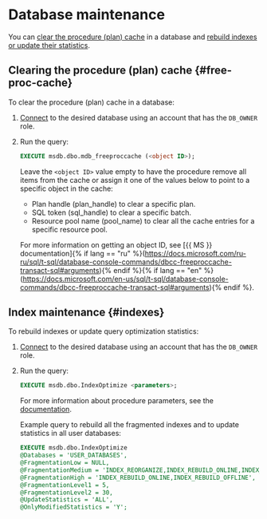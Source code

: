 # Database maintenance

You can [clear the procedure (plan) cache](#free-proc-cache) in a database and [rebuild indexes or update their statistics](#indexes).

## Clearing the procedure (plan) cache {#free-proc-cache}

To clear the procedure (plan) cache in a database:

1. [Connect](connect.md) to the desired database using an account that has the `DB_OWNER` role.
2. Run the query:

   ```sql
   EXECUTE msdb.dbo.mdb_freeproccache (<object ID>);
   ```

   Leave the `<object ID>` value empty to have the procedure remove all items from the cache or assign it one of the values below to point to a specific object in the cache:
   * Plan handle (plan_handle) to clear a specific plan.
   * SQL token (sql_handle) to clear a specific batch.
   * Resource pool name (pool_name) to clear all the cache entries for a specific resource pool.

   For more information on getting an object ID, see [{{ MS }} documentation]{% if lang == "ru" %}(https://docs.microsoft.com/ru-ru/sql/t-sql/database-console-commands/dbcc-freeproccache-transact-sql#arguments){% endif %}{% if lang == "en" %}(https://docs.microsoft.com/en-us/sql/t-sql/database-console-commands/dbcc-freeproccache-transact-sql#arguments){% endif %}.

## Index maintenance {#indexes}

To rebuild indexes or update query optimization statistics:

1. [Connect](connect.md) to the desired database using an account that has the `DB_OWNER` role.
2. Run the query:

   ```sql
   EXECUTE msdb.dbo.IndexOptimize <parameters>;
   ```

   For more information about procedure parameters, see the [documentation](https://ola.hallengren.com/sql-server-index-and-statistics-maintenance.html).

   Example query to rebuild all the fragmented indexes and to update statistics in all user databases:

   ```sql
   EXECUTE msdb.dbo.IndexOptimize
   @Databases = 'USER_DATABASES',
   @FragmentationLow = NULL,
   @FragmentationMedium = 'INDEX_REORGANIZE,INDEX_REBUILD_ONLINE,INDEX_REBUILD_OFFLINE',
   @FragmentationHigh = 'INDEX_REBUILD_ONLINE,INDEX_REBUILD_OFFLINE',
   @FragmentationLevel1 = 5,
   @FragmentationLevel2 = 30,
   @UpdateStatistics = 'ALL',
   @OnlyModifiedStatistics = 'Y';
   ```

